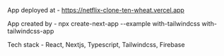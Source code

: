 App deployed at - https://netflix-clone-ten-wheat.vercel.app

App created by - npx create-next-app --example with-tailwindcss with-tailwindcss-app

Tech stack - React, Nextjs, Typescript, Tailwindcss, Firebase

